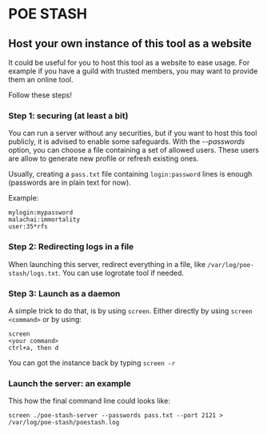 # POE STASH

## Host your own instance of this tool as a website

It could be useful for you to host this tool as a website to ease usage. For
example if you have a guild with trusted members, you may want to provide them
an online tool.

Follow these steps!

### Step 1: securing (at least a bit)

You can run a server without any securities, but if you want to host this tool
publicly, it is advised to enable some safeguards. With the *--passwords*
option, you can choose a file containing a set of allowed users. These users are
allow to generate new profile or refresh existing ones.

Usually, creating a `pass.txt` file containing `login:password` lines is enough
(passwords are in plain text for now).

Example:
```
mylogin:mypassword
malachai:immortality
user:35*rfs
```

### Step 2: Redirecting logs in a file

When launching this server, redirect everything in a file, like
`/var/log/poe-stash/logs.txt`. You can use logrotate tool if needed.

### Step 3: Launch as a daemon

A simple trick to do that, is by using `screen`.
Either directly by using `screen <command>` or by using:
```
screen
<your command>
ctrl+a, then d
```

You can got the instance back by typing `screen -r`

### Launch the server: an example

This how the final command line could looks like:
```
screen ./poe-stash-server --passwords pass.txt --port 2121 > /var/log/poe-stash/poestash.log
```
